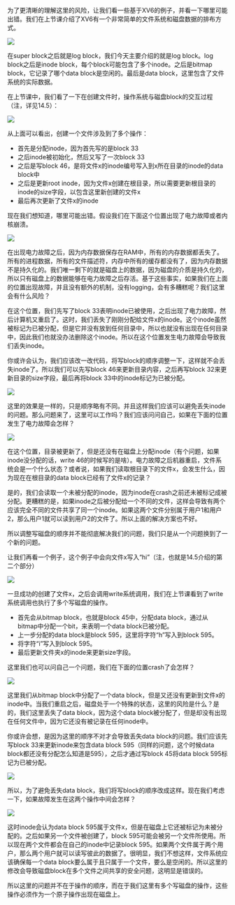 为了更清晰的理解这里的风险，让我们看一些基于XV6的例子，并看一下哪里可能出错。我们在上节课介绍了XV6有一个非常简单的文件系统和磁盘数据的排布方式。

[![](https://github.com/huihongxiao/MIT6.S081/raw/master/.gitbook/assets/image%20(405).png)](https://github.com/huihongxiao/MIT6.S081/blob/master/.gitbook/assets/image%20\(405\).png)

在super block之后就是log block，我们今天主要介绍的就是log block。log block之后是inode block，每个block可能包含了多个inode。之后是bitmap block，它记录了哪个data block是空闲的。最后是data block，这里包含了文件系统的实际数据。

在上节课中，我们看了一下在创建文件时，操作系统与磁盘block的交互过程（注，详见14.5）：

[![](https://github.com/huihongxiao/MIT6.S081/raw/master/.gitbook/assets/image%20(554).png)](https://github.com/huihongxiao/MIT6.S081/blob/master/.gitbook/assets/image%20\(554\).png)

从上面可以看出，创建一个文件涉及到了多个操作：

- 首先是分配inode，因为首先写的是block 33
- 之后inode被初始化，然后又写了一次block 33
- 之后是写block 46，是将文件x的inode编号写入到x所在目录的inode的data block中
- 之后是更新root inode，因为文件x创建在根目录，所以需要更新根目录的inode的size字段，以包含这里新创建的文件x
- 最后再次更新了文件x的inode

现在我们想知道，哪里可能出错。假设我们在下面这个位置出现了电力故障或者内核崩溃。

[![](https://github.com/huihongxiao/MIT6.S081/raw/master/.gitbook/assets/image%20(549).png)](https://github.com/huihongxiao/MIT6.S081/blob/master/.gitbook/assets/image%20\(549\).png)

在出现电力故障之后，因为内存数据保存在RAM中，所有的内存数据都丢失了。所有的进程数据，所有的文件描述符，内存中所有的缓存都没有了，因为内存数据不是持久化的。我们唯一剩下的就是磁盘上的数据，因为磁盘的介质是持久化的，所以只有磁盘上的数据能够在电力故障之后存活。基于这些事实，如果我们在上面的位置出现故障，并且没有额外的机制，没有logging，会有多糟糕呢？我们这里会有什么风险？

在这个位置，我们先写了block 33表明inode已被使用，之后出现了电力故障，然后计算机又重启了。这时，我们丢失了刚刚分配给文件x的inode。这个inode虽然被标记为已被分配，但是它并没有放到任何目录中，所以也就没有出现在任何目录中，因此我们也就没办法删除这个inode。所以在这个位置发生电力故障会导致我们丢失inode。

你或许会认为，我们应该改一改代码，将写block的顺序调整一下，这样就不会丢失inode了。所以我们可以先写block 46来更新目录内容，之后再写block 32来更新目录的size字段，最后再将block 33中的inode标记为已被分配。

[![](https://github.com/huihongxiao/MIT6.S081/raw/master/.gitbook/assets/image%20(406).png)](https://github.com/huihongxiao/MIT6.S081/blob/master/.gitbook/assets/image%20\(406\).png)

这里的效果是一样的，只是顺序略有不同。并且这样我们应该可以避免丢失inode的问题。那么问题来了，这里可以工作吗？我们应该问问自己，如果在下面的位置发生了电力故障会怎样？

[![](https://github.com/huihongxiao/MIT6.S081/raw/master/.gitbook/assets/image%20(543).png)](https://github.com/huihongxiao/MIT6.S081/blob/master/.gitbook/assets/image%20\(543\).png)

在这个位置，目录被更新了，但是还没有在磁盘上分配inode（有个问题，如果inode没分配的话，write 46的时候写的是啥）。电力故障之后机器重启，文件系统会是一个什么状态？或者说，如果我们读取根目录下的文件x，会发生什么，因为现在在根目录的data block已经有了文件x的记录？

是的，我们会读取一个未被分配的inode，因为inode在crash之前还未被标记成被分配。更糟糕的是，如果inode之后被分配给一个不同的文件，这样会导致有两个应该完全不同的文件共享了同一个inode。如果这两个文件分别属于用户1和用户2，那么用户1就可以读到用户2的文件了。所以上面的解决方案也不好。

所以调整写磁盘的顺序并不能彻底解决我们的问题，我们只是从一个问题换到了一个新的问题。

让我们再看一个例子，这个例子中会向文件x写入“hi”（注，也就是14.5介绍的第二个部分）

[![](https://github.com/huihongxiao/MIT6.S081/raw/master/.gitbook/assets/image%20(603).png)](https://github.com/huihongxiao/MIT6.S081/blob/master/.gitbook/assets/image%20\(603\).png)

一旦成功的创建了文件x，之后会调用write系统调用，我们在上节课看到了write系统调用也执行了多个写磁盘的操作。

- 首先会从bitmap block，也就是block 45中，分配data block，通过从bitmap中分配一个bit，来表明一个data block已被分配。
- 上一步分配的data block是block 595，这里将字符“h”写入到block 595。
- 将字符“i”写入到block 595。
- 最后更新文件夹x的inode来更新size字段。

这里我们也可以问自己一个问题，我们在下面的位置crash了会怎样？

[![](https://github.com/huihongxiao/MIT6.S081/raw/master/.gitbook/assets/image%20(515).png)](https://github.com/huihongxiao/MIT6.S081/blob/master/.gitbook/assets/image%20\(515\).png)

这里我们从bitmap block中分配了一个data block，但是又还没有更新到文件x的inode中。当我们重启之后，磁盘处于一个特殊的状态，这里的风险是什么？是的，我们这里丢失了data block，因为这个data block被分配了，但是却没有出现在任何文件中，因为它还没有被记录在任何inode中。

你或许会想，是因为这里的顺序不对才会导致丢失data block的问题。我们应该先写block 33来更新inode来包含data block 595（同样的问题，这个时候data block都还没有分配怎么知道是595），之后才通过写block 45将data block 595标记为已被分配。

[![](https://github.com/huihongxiao/MIT6.S081/raw/master/.gitbook/assets/image%20(604).png)](https://github.com/huihongxiao/MIT6.S081/blob/master/.gitbook/assets/image%20\(604\).png)

所以，为了避免丢失data block，我们将写block的顺序改成这样。现在我们考虑一下，如果故障发生在这两个操作中间会怎样？

[![](https://github.com/huihongxiao/MIT6.S081/raw/master/.gitbook/assets/image%20(619).png)](https://github.com/huihongxiao/MIT6.S081/blob/master/.gitbook/assets/image%20\(619\).png)

这时inode会认为data block 595属于文件x，但是在磁盘上它还被标记为未被分配的。之后如果另一个文件被创建了，block 595可能会被另一个文件所使用。所以现在两个文件都会在自己的inode中记录block 595。如果两个文件属于两个用户，那么两个用户就可以读写彼此的数据了。很明显，我们不想这样，文件系统应该确保每一个data block要么属于且只属于一个文件，要么是空闲的。所以这里的修改会导致磁盘block在多个文件之间共享的安全问题，这明显是错误的。

所以这里的问题并不在于操作的顺序，而在于我们这里有多个写磁盘的操作，这些操作必须作为一个原子操作出现在磁盘上。